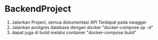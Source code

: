 # BackendProject

1. Jalankan Project, semua dokumentasi API Terdapat pada swagger
2. Jalankan postgres database dengan docker "docker-compose up -d"
3. dapat juga di build melalui container "docker-compose build"

